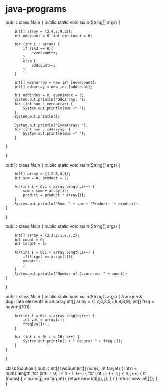 # java-programs

public class Main {
    public static void main(String[] args) {
        
        int[] array = (2,4,7,9,12);
        int oddcount = 0, int evencount = 0;  
        
        for (int i : array) {
            if (i%2 == 0){
                evencount++;
            }
            else {
                oddcount++;
            }
        }
        
        int[] evenarray = new int [evencount];
        int[] oddarray = new int [oddcount];

        int oddindex = 0, evenindex = 0;
        System.out.println("OddArray: ");
        for (int num : evenarray) {
            System.out.println(num +" ");    
        }
        System.out.println();
        
        System.out.println("EvenArray: ");
        for (int num : oddarray) {
            System.out.println(num +" ");    
        }
       
    }
}

 
public class Main {
    public static void main(String[] args) {
        
        int[] array = {1,2,3,4,5};
        int sum = 0, product = 1;
        
        for(int i = 0;i < array.length;i++) {
            sum = sum + array[i];
            product = product * array[i];    
        }
        System.out.println("Sum: " + sum + "Product: "+ product);
    }
}

 
public class Main {
    public static void main(String[] args) {
        
        int[] array = {2,3,2,1,6,7,2};
        int count = 0;
        int target = 1;
        
        for(int i = 0;i < array.length;i++) {
            if(target == array[i]){
            count++;   
            }    
        }
        System.out.println("Number of Occurnces: " + count);
    }
}
 

public class Main {
    public static void main(String[] args) {
        //unique & duplicate elements in an array
        int[] array = {1,2,4,3,5,3,8,8,8,9};
        int[] freq = new int[101];
        
        for(int i = 0;i < array.length;i++) {
            int val = array[i];
            freq[val]++;   
        }   
        
        for (int i = 0; i < 10; i++) {
            System.out.println(i + " Occurs: " + freq[i]);       
        }
    }
}

class Solution {
    public int[] twoSum(int[] nums, int target) {
        int n = nums.length;
        for (int i = 0; i < n - 1; i++) {
            for (int j = i + 1; j < n; j++) {
                if (nums[i] + nums[j] == target) {
                    return new int[]{i, j};
                }
            }
        }
        return new int[]{}; 
    }
}










